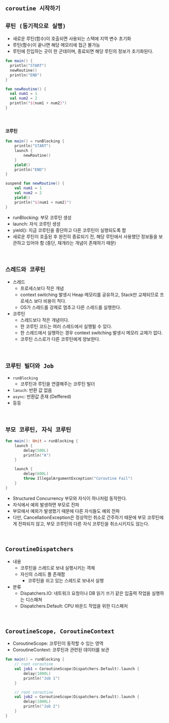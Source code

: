 ## `coroutine 시작하기`

## `루틴 (동기적으로 실행)`

- 새로운 루틴(함수)이 호출되면 사용되는 스택에 지역 변수 초기화
- 루틴(함수)이 끝나면 해당 메모리에 접근 불가능
- 루틴에 진입하는 곳이 한 군데이며, 종료되면 해당 루틴의 정보가 초기화된다.

```kotlin
fun main() {
  println("START")
  newRoutine()
  println("END")
}

fun newRoutine() {
  val num1 = 1
  val num2 = 2
  println("${num1 + num2}")
}
```

<br>

### `코루틴`

```kotlin
fun main() = runBlocking {
    println("START")
    launch {
        newRoutine()
    }
    yield()
    println("END")
}

suspend fun newRoutine() {
    val num1 = 1
    val num2 = 2
    yield()
    println("${num1 + num2}")
}
```

- runBlocking: 부모 코루틴 생성
- launch: 자식 코루틴 생성
- yield(): 지금 코루틴을 중단하고 다른 코루틴이 실행되도록 함
- 새로운 루틴이 호출된 후 완전히 종료되기 전, 해당 루틴에서 사용했던 정보들을 보관하고 있어야 함 (중단, 재개라는 개념이 존재하기 때문)

<br>

## `스레드와 코루틴`

- 스레드
  - 프로세스보다 작은 개념 
  - context switching 발생시 Heap 메모리를 공유하고, Stack만 교체되므로 프로세스 보다 비용이 적다.
  - OS가 스레드를 강제로 멈추고 다른 스레드를 실행한다.
- 코루틴
  - 스레드보다 작은 개념이다.
  - 한 코루틴 코드는 여러 스레드에서 실행될 수 있다.
  - 한 스레드에서 실행하는 경우 context switching 발생시 메모리 교체가 없다.
  - 코루틴 스스로가 다른 코루틴에게 양보한다.

<br>

## `코루틴 빌더와 Job`

- `runBlocking`
  - 코루틴과 루틴을 연결해주는 코루틴 빌더
- `lanuch`: 반환 값 없음
- `async`: 반환값 존재 (Deffered)
- 등등

<br>

## `부모 코루틴, 자식 코루틴`

```kotlin
fun main(): Unit = runBlocking {
    launch {
        delay(500L)
        println("A")
    }

    launch {
        delay(600L)
        throw IllegalArgumentException("Coroutine Fail")
    }
}
```

- Structured Concurrency 부모와 자식이 하나처럼 동작한다.
- 자식에서 예외 발생하면 부모로 전파
- 부모에서 예외가 발생했기 때문에 다른 자식들도 예외 전파
- 다만, CancellationException은 정상적인 취소로 간주하기 때문에 부모 코루틴에게 전파되지 않고, 부모 코루틴의 다른 자식 코루틴을 취소시키지도 않는다.

<br>

## `CoroutineDispatchers`

- 내용
  - 코루틴을 스레드로 보내 실행시키는 객체 
  - 자신의 스레드 풀 존재함
    - 코루틴을 쉬고 있는 스레드로 보내서 실행
- 분류
  - Dispatchers.IO: 네트워크 요청이나 DB 읽기 쓰기 같은 입출력 작업을 실행하는 디스패쳐
  - Dispatchers.Default: CPU 바운드 작업을 위한 디스패처


<br>

## `CoroutineScope, CoroutineContext`

- CoroutineScope: 코루틴이 동작할 수 있는 영역
- CoroutineContext: 코루틴과 관련된 데이터를 보관

```kotlin
fun main() = runBlocking {
    // root coroutine
    val job1 = CoroutineScope(Dispatchers.Default).launch {
        delay(1000L)
        println("Job 1")
    }

    // root coroutine
    val job2 = CoroutineScope(Dispatchers.Default).launch {
        delay(1000L)
        println("Job 2")
    }
}
```

